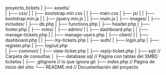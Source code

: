proyecto_tickets
|
├── assets/   
|   ├── css/
|   |   ├── bootstrap.min.css
|   |   ├── main.css
|   ├── js/
|   |   ├── bootstrap.min.js
|   |   ├── jquery.min.js
|   |   ├── main.js
|   ├── images/
|
├── includes/
|   ├── db.php
|   ├── functions.php
|   ├── header.php
|   ├── footer.php
|
├── roles/
|   ├── admin/
|   |   ├── dashboard.php
|   |   ├── manage-tickets.php
|   |   ├── manage-users.php
|   ├── client/
|   |   ├── dashboard.php
|   |   ├── my-tickets.php
|
├── auth/
|   ├── login.php
|   ├── register.php
|   ├── logout.php   
|
├── common/
|   ├── view-ticket.php
|   ├── reply-ticket.php
|
├── sql/                   // Carpeta de consultas
│   ├── database.sql       // Página con tablas del SMBD ticketss
|
├── .gitignore              // lo que ignora git
├── index.php              // Página de inicio del sitio
└── README.md              // Documentación del proyecto